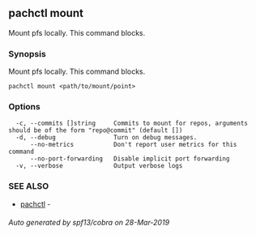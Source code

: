 ## pachctl mount

Mount pfs locally. This command blocks.

### Synopsis


Mount pfs locally. This command blocks.

```
pachctl mount <path/to/mount/point>
```

### Options

```
  -c, --commits []string     Commits to mount for repos, arguments should be of the form "repo@commit" (default [])
  -d, --debug                Turn on debug messages.
      --no-metrics           Don't report user metrics for this command
      --no-port-forwarding   Disable implicit port forwarding
  -v, --verbose              Output verbose logs
```

### SEE ALSO
* [pachctl](pachctl.md)	 - 

###### Auto generated by spf13/cobra on 28-Mar-2019
